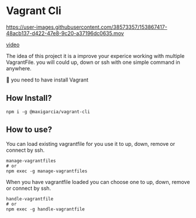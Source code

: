 # Vagrant Cli

https://user-images.githubusercontent.com/38573357/153867417-48acb137-d422-47e8-9c20-a37196dc0635.mov

[video](https://user-images.githubusercontent.com/38573357/153867417-48acb137-d422-47e8-9c20-a37196dc0635.mov)

The idea of this project it is a improve your experice working with multiple VagrantFile. you will could up, down or ssh with one simple command in anywhere.

🚨 you need to have install Vagrant

## How Install?

```
npm i -g @maxigarcia/vagrant-cli
```

## How to use?

You can load existing vagrantfile for you use it to up, down, remove or connect by ssh.

```
manage-vagrantfiles
# or
npm exec -g manage-vagrantfiles
```

When you have vagrantfile loaded you can choose one to up, down, remove or connect by ssh.

```
handle-vagrantfile
# or
npm exec -g handle-vagrantfile
```
